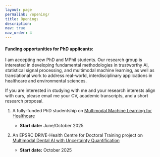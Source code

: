 ```yaml
---
layout: page
permalink: /opening/
title: Openings
description:
nav: true
nav_order: 4
---
```


#### Funding opportunities for PhD applicants:

I am accepting new PhD and MPhil students. Our research group is interested in developing fundamental methodologies in trustworthy AI, statistical signal processing, and multimodal machine learning, as well as translational work to address real-world, interdisciplinary applications in healthcare and environmental sciences.

If you are interested in studying with me and your research interests align with ours, please email me your CV, academic transcripts, and a short research proposal.

1. A fully-funded PhD studentship on [Multimodal Machine Learning for Healthcare](https://www.kcl.ac.uk/dentistry/research/phd-opportunities-folder/multimodal-machine-learning-for-healthcare)  
   - **Start date:** June/October 2025  

2. An EPSRC DRIVE-Health Centre for Doctoral Training project on [Multimodal Dental AI with Uncertainty Quantification](https://www.drive-health.org.uk/projectpages/projects_2025_109)  
   - **Start date:** October 2025  
